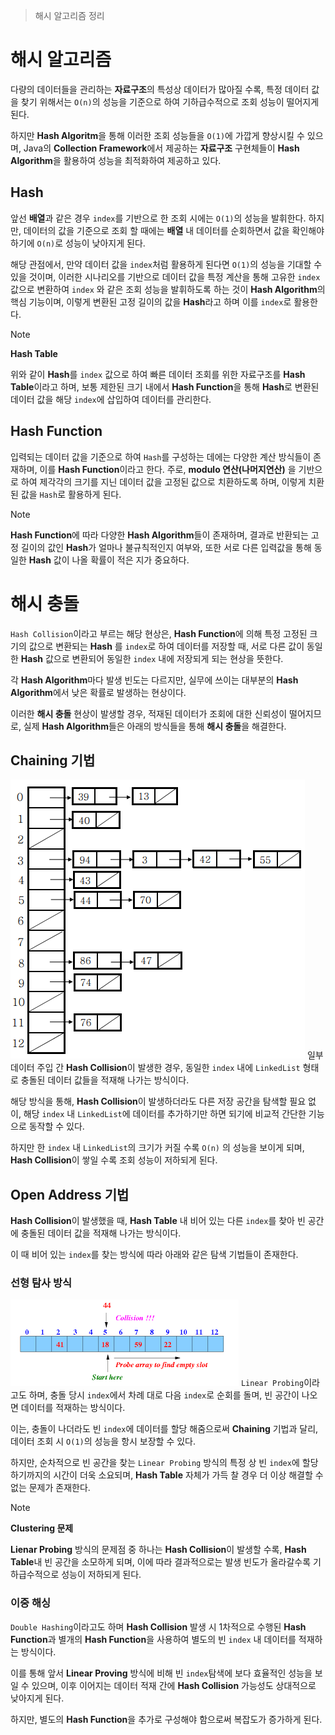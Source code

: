 > 해시 알고리즘 정리

# 해시 알고리즘
다량의 데이터들을 관리하는 **자료구조**의 특성상 데이터가 많아질 수록, 특정 데이터 값을 찾기 위해서는 `O(n)`의 성능을 기준으로 하여 기하급수적으로 조회 성능이 떨어지게 된다.

하지만 **Hash Algoritm**을 통해 이러한 조회 성능들을 `O(1)`에 가깝게 향상시킬 수 있으며, Java의 **Collection Framework**에서 제공하는 **자료구조** 구현체들이 **Hash Algorithm**을 활용하여 성능을 최적화하여 제공하고 있다.

## Hash
앞선 **배열**과 같은 경우 `index`를 기반으로 한 조회 시에는 `O(1)`의 성능을 발휘한다. 하지만, 데이터의 값을 기준으로 조회 할 때에는 **배열** 내 데이터를 순회하면서 값을 확인해야 하기에 `O(n)`로 성능이 낮아지게 된다.

해당 관점에서, 만약 데이터 값을 `index`처럼 활용하게 된다면 `O(1)`의 성능을 기대할 수 있을 것이며, 이러한 시나리오를 기반으로 데이터 값을 특정 계산을 통해 고유한 `index`값으로 변환하여 `index` 와 같은 조회 성능을 발휘하도록 하는 것이 **Hash Algorithm**의 핵심 기능이며, 이렇게 변환된 고정 길이의 값을 **Hash**라고 하며 이를 `index`로 활용한다.

> [!NOTE]
> **Hash Table**
> 
> 위와 같이 **Hash**를 `index` 값으로 하여 빠른 데이터 조회를 위한 자료구조를 **Hash Table**이라고 하며, 보통 제한된 크기 내에서 **Hash Function**을 통해 **Hash**로 변환된 데이터 값을 해당 `index`에 삽입하여 데이터를 관리한다.

## Hash Function
입력되는 데이터 값을 기준으로 하여 `Hash`를 구성하는 데에는 다양한 계산 방식들이 존재하며, 이를 **Hash Function**이라고 한다.
주로, **modulo 연산(나머지연산)** 을 기반으로 하여 제각각의 크기를 지닌 데이터 값을 고정된 값으로 치환하도록 하며, 이렇게 치환된 값을 `Hash`로 활용하게 된다.

> [!NOTE]
> **Hash Function**에 따라 다양한 **Hash Algorithm**들이 존재하며, 결과로 반환되는 고정 길이의 값인 **Hash**가 얼마나 불규칙적인지 여부와, 또한 서로 다른 입력값을 통해 동일한 **Hash** 값이 나올 확률이 적은 지가 중요하다.

# 해시 충돌
`Hash Collision`이라고 부르는 해당 현상은, **Hash Function**에 의해 특정 고정된 크기의 값으로 변환되는 **Hash** 를 `index`로 하여 데이터를 저장할 때, 서로 다른 값이 동일한 **Hash** 값으로 변환되어 동일한 `index` 내에 저장되게 되는 현상을 뜻한다.

각 **Hash Algorithm**마다 발생 빈도는 다르지만, 실무에 쓰이는 대부분의 **Hash Algorithm**에서 낮은 확률로 발생하는 현상이다.

이러한 **해시 충돌** 현상이 발생할 경우, 적재된 데이터가 조회에 대한 신뢰성이 떨어지므로, 실제 **Hash Algorithm**들은 아래의 방식들을 통해 **해시 충돌**을 해결한다.

## Chaining 기법
![](images/Pasted%20image%2020241129234528.png)
일부 데이터 주입 간 **Hash Collision**이 발생한 경우, 동일한 `index` 내에 `LinkedList` 형태로 충돌된 데이터 값들을 적재해 나가는 방식이다.

해당 방식을 통해, **Hash Collision**이 발생하더라도 다른 저장 공간을 탐색할 필요 없이, 해당 `index` 내 `LinkedList`에 데이터를 추가하기만 하면 되기에 비교적 간단한 기능으로 동작할 수 있다.

하지만 한 `index` 내 `LinkedList`의 크기가 커질 수록 `O(n)` 의 성능을 보이게 되며, **Hash Collision**이 쌓일 수록 조회 성능이 저하되게 된다.

## Open Address 기법
**Hash Collision**이 발생했을 때, **Hash Table** 내 비어 있는 다른 `index`를 찾아 빈 공간에 충돌된 데이터 값을 적재해 나가는 방식이다.

이 때 비어 있는 `index`를 찾는 방식에 따라 아래와 같은 탐색 기법들이 존재한다.

### 선형 탐사 방식
![](images/Pasted%20image%2020241129235316.png)
`Linear Probing`이라고도 하며, 충돌 당시 `index`에서 차례 대로 다음 `index`로 순회를 돌며, 빈 공간이 나오면 데이터를 적재하는 방식이다.

이는, 충돌이 나더라도 빈 `index`에 데이터를 할당 해줌으로써 **Chaining** 기법과 달리, 데이터 조회 시 `O(1)`의 성능을 항시 보장할 수 있다.

하지만, 순차적으로 빈 공간을 찾는 `Linear Probing` 방식의 특정 상 빈 `index`에 할당하기까지의 시간이 더욱 소요되며, **Hash Table** 자체가 가득 찰 경우 더 이상 해결할 수 없는 문제가 존재한다.

> [!NOTE]
> **Clustering 문제**
> 
> **Lienar Probing** 방식의 문제점 중 하나는 **Hash Collision**이 발생할 수록, **Hash Table**내 빈 공간을 소모하게 되며, 이에 따라 결과적으로는 발생 빈도가 올라갈수록 기하급수적으로 성능이 저하되게 된다.

### 이중 해싱
`Double Hashing`이라고도 하며 **Hash Collision** 발생 시 1차적으로 수행된  **Hash Function**과 별개의 **Hash Function**을 사용하여 별도의 빈 `index` 내 데이터를 적재하는 방식이다.

이를 통해 앞서 **Linear Proving** 방식에 비해 빈 `index`탐색에 보다 효율적인 성능을 보일 수 있으며, 이후 이어지는 데이터 적재 간에 **Hash Collision** 가능성도 상대적으로 낮아지게 된다.

하지만, 별도의 **Hash Function**을 추가로 구성해야 함으로써 복잡도가 증가하게 된다.